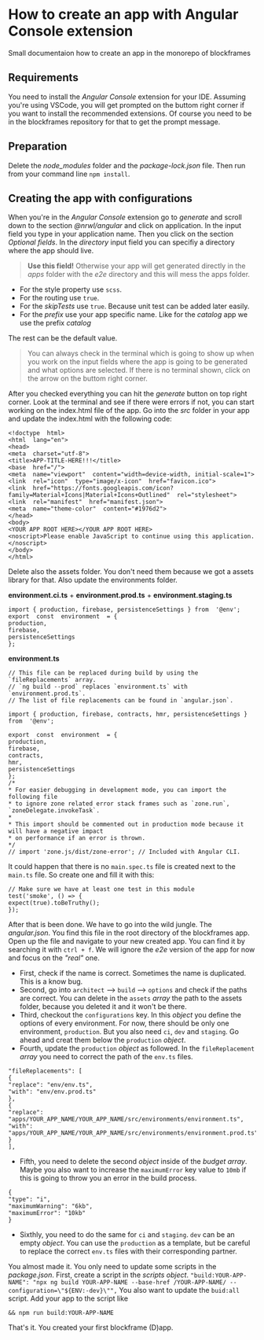 ﻿# How to create an app with Angular Console extension
Small documentaion how to create an app in the monorepo of blockframes

## Requirements
You need to install the *Angular Console* extension for your IDE. Assuming you're using VSCode, you will get prompted on the buttom right corner if you want to install the recommended extensions. Of course you need to be in the blockframes repository for that to get the prompt message.

## Preparation
Delete the *node_modules* folder and the *package-lock.json* file. Then run from your command line 
`npm install`. 

## Creating the app with configurations
When you're in the *Angular Console* extension go to *generate* and scroll down to the section *@nrwl/angular* and click on application.
In the input field you type in your application name. Then you click on the section *Optional fields*.
In the *directory* input field you can specifiy a directory where the app should live. 

> **Use this field!** Otherwise your app will get generated directly in the *apps* folder with the *e2e* directory and this will mess the apps folder.

 - For the style property use `scss`.
 - For the routing use `true`.
 - For the *skipTests* use `true`. Because unit test can be added later easily.
 - For the *prefix* use your app specific name. Like for the *catalog* app we use the prefix *catalog*

The rest can be the default value.

> You can always check in the terminal which is going to show up when you work on the input fields where the app is going to be generated and what options are selected. If there is no terminal shown, click on the arrow on the buttom right corner.

After you checked everything you can hit the *generate* button on top right corner.
Look at the terminal and see if there were errors if not, you can start working on the index.html file of the app. Go into the *src* folder in your app and update the index.html with the following code:
```
<!doctype  html>
<html  lang="en">
<head>
<meta  charset="utf-8">
<title>APP-TITLE-HERE!!!</title>
<base  href="/">
<meta  name="viewport"  content="width=device-width, initial-scale=1">
<link  rel="icon"  type="image/x-icon"  href="favicon.ico">
<link  href="https://fonts.googleapis.com/icon?family=Material+Icons|Material+Icons+Outlined"  rel="stylesheet">
<link  rel="manifest"  href="manifest.json">
<meta  name="theme-color"  content="#1976d2">
</head>
<body>
<YOUR APP ROOT HERE></YOUR APP ROOT HERE>
<noscript>Please enable JavaScript to continue using this application.</noscript>
</body>
</html>
```
Delete also the assets folder. You don't need them because we got a assets library for that.
Also update the environments folder.

**environment.ci.ts** + **environment.prod.ts** + **environment.staging.ts**
```
import { production, firebase, persistenceSettings } from  '@env';
export  const  environment  = {
production,
firebase,
persistenceSettings
};
```
**environment.ts**
```
// This file can be replaced during build by using the `fileReplacements` array.
// `ng build --prod` replaces `environment.ts` with `environment.prod.ts`.
// The list of file replacements can be found in `angular.json`.

import { production, firebase, contracts, hmr, persistenceSettings } from  '@env';

export  const  environment  = {
production,
firebase,
contracts,
hmr,
persistenceSettings
};
/*
* For easier debugging in development mode, you can import the following file
* to ignore zone related error stack frames such as `zone.run`, `zoneDelegate.invokeTask`.
*
* This import should be commented out in production mode because it will have a negative impact
* on performance if an error is thrown.
*/
// import 'zone.js/dist/zone-error'; // Included with Angular CLI.
```
It could happen that there is no `main.spec.ts` file is created next to the `main.ts` file. So create one and fill it with this: 
```
// Make sure we have at least one test in this module
test('smoke', () => {
expect(true).toBeTruthy();
});
```
After that is been done. We have to go into the wild jungle. The *angular.json*. You find this file in the root directory of the blockframes app. Open up the file and navigate to your new created app. You can find it by searching it with `ctrl + f`. We will ignore the *e2e* version of the app for now and focus on the *"real"* one. 

 - First, check if the name is correct. Sometimes the name is
   duplicated. This is a know bug. 
  - Second, go into `architect` --> `build` --> `options` and check if the paths are correct. You can delete in the `assets` *array* the path to the assets folder, because you deleted it and it won't be there.
  - Third,  checkout the `configurations` key. In this *object* you define the options of every environment. For now, there should be only one environment, `production`. But you also need `ci`, `dev` and `staging`. Go ahead and creat them below the `production` *object*.
  - Fourth, update the `production` *object* as followed. In the `fileReplacement` *array* you need to correct the path of the `env.ts` files.
   ```
   "fileReplacements": [
{
"replace": "env/env.ts",
"with": "env/env.prod.ts"
},
{
"replace": "apps/YOUR_APP_NAME/YOUR_APP_NAME/src/environments/environment.ts",
"with": "apps/YOUR_APP_NAME/YOUR_APP_NAME/src/environments/environment.prod.ts"
}
],
```
- Fifth, you need to delete the second *object* inside of the *budget* *array*. Maybe you also want to increase the `maximumError` key value to `10mb` if this is going to throw you an error in the build process.
```
{
"type": "i",
"maximumWarning": "6kb",
"maximumError": "10kb"
}
```
- Sixthly, you need to do the same for `ci` and `staging`. `dev` can be an empty *object*. You can use the `production` as a template, but be careful to replace the correct `env.ts` files with their corresponding partner. 

You almost made it. You only need to update some scripts in the *package.json*.
First, create a script in the *scripts* *object*. 
	```
	"build:YOUR-APP-NAME": "npx ng build YOUR-APP-NAME --base-href /YOUR-APP-NAME/ --configuration=\"${ENV:-dev}\"",
	```
You also want to update the `buid:all` script. Add your app to the script like 

    && npm run build:YOUR-APP-NAME
That's it. You created your first blockframe (D)app.

